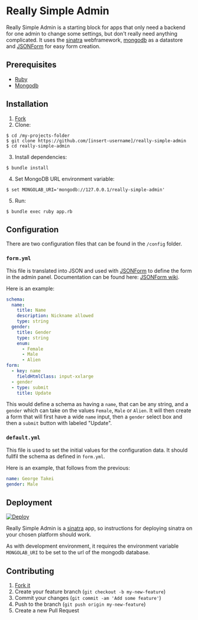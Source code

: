 # Really Simple Admin

Really Simple Admin is a starting block for apps that only need a backend for one admin to change some settings, but don't really need anything complicated. It uses the [sinatra](http://www.sinatrarb.com/) webframework, [mongodb](https://www.mongodb.org/) as a datastore and [JSONForm](https://github.com/joshfire/jsonform) for easy form creation.

## Prerequisites

* [Ruby](https://www.ruby-lang.org)
* [Mongodb](https://www.mongodb.org/)

## Installation

1. [Fork](https://github.com/mushishi78/really-simple-admin/fork)
2. Clone:

  ``` console
  $ cd /my-projects-folder
  $ git clone https://github.com/[insert-username]/really-simple-admin
  $ cd really-simple-admin
  ```

3. Install dependencies:

  ``` console
  $ bundle install
  ```

4. Set MongoDB URL environment variable:

  ``` console
  $ set MONGOLAB_URI='mongodb://127.0.0.1/really-simple-admin'
  ```

5. Run:

  ``` console
  $ bundle exec ruby app.rb
  ```

## Configuration

There are two configuration files that can be found in the `/config` folder.

### `form.yml`

This file is translated into JSON and used with [JSONForm](https://github.com/joshfire/jsonform) to define the form in the admin panel. Documentation can be found here: [JSONForm wiki](https://github.com/joshfire/jsonform/wiki#outline-of-a-json-form-object).

Here is an example:

``` yaml
schema:
  name:
    title: Name
    description: Nickname allowed
    type: string
  gender:
    title: Gender
    type: string
    enum:
      - Female
      - Male
      - Alien
form:
  - key: name
    fieldHtmlClass: input-xxlarge
  - gender
  - type: submit
    title: Update
```

This would define a schema as having a `name`, that can be any string, and a `gender` which can take on the values `Female`, `Male` or `Alien`. It will then create a form that will first have a wide `name` input, then a `gender` select box and then a `submit` button with labeled "Update".

### `default.yml`

This file is used to set the initial values for the configuration data. It should fullfil the schema as defined in `form.yml`.

Here is an example, that follows from the previous:

``` yaml
name: George Takei
gender: Male
```

## Deployment

[![Deploy](https://www.herokucdn.com/deploy/button.png)](https://heroku.com/deploy)

Really Simple Admin is a [sinatra](http://www.sinatrarb.com/) app, so instructions for deploying sinatra on your chosen platform should work.

As with development environment, it requires the environment variable `MONGOLAB_URI` to be set to the url of the mongodb database.

## Contributing

1. [Fork it](https://github.com/mushishi78/really-simple-admin/fork)
2. Create your feature branch (`git checkout -b my-new-feature`)
3. Commit your changes (`git commit -am 'Add some feature'`)
4. Push to the branch (`git push origin my-new-feature`)
5. Create a new Pull Request
